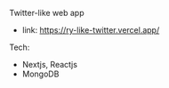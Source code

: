 Twitter-like web app
- link: https://ry-like-twitter.vercel.app/

Tech:
- Nextjs, Reactjs
- MongoDB
